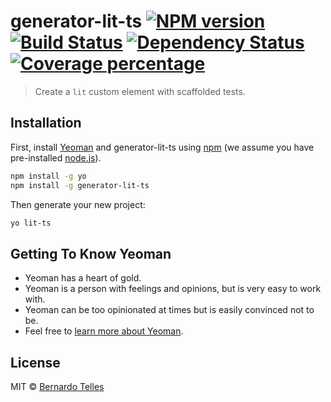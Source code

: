 # generator-lit-ts [![NPM version][npm-image]][npm-url] [![Build Status][travis-image]][travis-url] [![Dependency Status][daviddm-image]][daviddm-url] [![Coverage percentage][coveralls-image]][coveralls-url]
> Create a `lit` custom element with scaffolded tests.

## Installation

First, install [Yeoman](http://yeoman.io) and generator-lit-ts using [npm](https://www.npmjs.com/) (we assume you have pre-installed [node.js](https://nodejs.org/)).

```bash
npm install -g yo
npm install -g generator-lit-ts
```

Then generate your new project:

```bash
yo lit-ts
```

## Getting To Know Yeoman

 * Yeoman has a heart of gold.
 * Yeoman is a person with feelings and opinions, but is very easy to work with.
 * Yeoman can be too opinionated at times but is easily convinced not to be.
 * Feel free to [learn more about Yeoman](http://yeoman.io/).

## License

MIT © [Bernardo Telles]()


[npm-image]: https://badge.fury.io/js/generator-lit-ts.svg
[npm-url]: https://npmjs.org/package/generator-lit-ts
[travis-image]: https://travis-ci.com/btelles/generator-lit-ts.svg?branch=master
[travis-url]: https://travis-ci.com/btelles/generator-lit-ts
[daviddm-image]: https://david-dm.org/btelles/generator-lit-ts.svg?theme=shields.io
[daviddm-url]: https://david-dm.org/btelles/generator-lit-ts
[coveralls-image]: https://coveralls.io/repos/btelles/generator-lit-ts/badge.svg
[coveralls-url]: https://coveralls.io/r/btelles/generator-lit-ts
